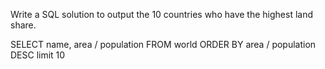 Write a SQL solution to output the 10 countries who have the highest land share.

SELECT name, area / population FROM world
ORDER BY area / population DESC
limit 10